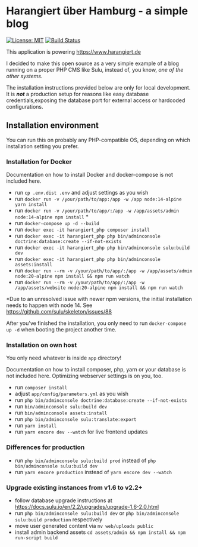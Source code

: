 # Harangiert über Hamburg - a simple blog

[![License: MIT](https://img.shields.io/badge/License-MIT-brightgreen.svg)](https://github.com/renecatharsis/harangiert-blog)
[![Build Status](https://app.travis-ci.com/renecatharsis/harangiert-blog.svg?branch=main)](https://app.travis-ci.com/github/renecatharsis/harangiert-blog)

This application is powering https://www.harangiert.de

I decided to make this open source as a very simple example of
a blog running on a proper PHP CMS like Sulu, instead of, you know, *one of the  other systems*.

The installation instructions provided below are only for local development.
It is ***not*** a production setup for reasons like easy database credentials,exposing the database port for external access
or hardcoded configurations.

## Installation environment
You can run this on probably any PHP-compatible OS, depending on which installation 
setting you prefer.

### Installation for Docker
Documentation on how to install Docker and docker-compose is not included here.

* run `cp .env.dist .env` and adjust settings as you wish
* run `docker run -v /your/path/to/app:/app -w /app node:14-alpine yarn install`
* run `docker run -v /your/path/to/app/:/app -w /app/assets/admin node:14-alpine npm install` * 
* run `docker-compose up -d --build`
* run `docker exec -it harangiert_php composer install`
* run `docker exec -it harangiert_php php bin/adminconsole doctrine:database:create --if-not-exists`
* run `docker exec -it harangiert_php php bin/adminconsole sulu:build dev`
* run `docker exec -it harangiert_php php bin/adminconsole assets:install`
* run `docker run --rm -v /your/path/to/app/:/app -w /app/assets/admin node:20-alpine npm install && npm run watch`
* run `docker run --rm -v /your/path/to/app/:/app -w /app/assets/website node:20-alpine npm install && npm run watch`

*Due to an unresolved issue with newer npm versions, the initial installation needs to happen with node 14. See https://github.com/sulu/skeleton/issues/88

After you've finished the installation, you only need to run `docker-compose up -d`
when booting the project another time.

### Installation on own host
You only need whatever is inside `app` directory!

Documentation on how to install composer, php, yarn or your database is not included here.
Optimizing webserver settings is on you, too.

* run `composer install`
* adjust `app/config/parameters.yml` as you wish
* run `php bin/adminconsole doctrine:database:create --if-not-exists`
* run `bin/adminconsole sulu:build dev`
* run `bin/adminconsole assets:install`
* run `php bin/adminconsole sulu:translate:export`
* run `yarn install`
* run `yarn encore dev --watch` for live frontend updates

### Differences for production
* run `php bin/adminconsole sulu:build prod` instead of `php bin/adminconsole sulu:build dev`
* run `yarn encore production` instead of `yarn encore dev --watch`

### Upgrade existing instances from v1.6 to v2.2+
* follow database upgrade instructions at https://docs.sulu.io/en/2.2/upgrades/upgrade-1.6-2.0.html
* run `php bin/adminconsole sulu:build dev` or `php bin/adminconsole sulu:build production` respectively
* move user generated content via `mv web/uploads public`
* install admin backend assets `cd assets/admin && npm install && npm run-script build`